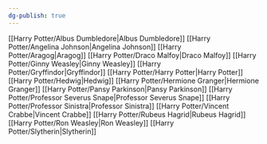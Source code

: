 ```yaml
---
dg-publish: true
---
```

[[Harry Potter/Albus Dumbledore\|Albus Dumbledore]]
[[Harry Potter/Angelina Johnson\|Angelina Johnson]]
[[Harry Potter/Aragog\|Aragog]]
[[Harry Potter/Draco Malfoy\|Draco Malfoy]]
[[Harry Potter/Ginny Weasley\|Ginny Weasley]]
[[Harry Potter/Gryffindor\|Gryffindor]]
[[Harry Potter/Harry Potter\|Harry Potter]]
[[Harry Potter/Hedwig\|Hedwig]]
[[Harry Potter/Hermione Granger\|Hermione Granger]]
[[Harry Potter/Pansy Parkinson\|Pansy Parkinson]]
[[Harry Potter/Professor Severus Snape\|Professor Severus Snape]]
[[Harry Potter/Professor Sinistra\|Professor Sinistra]]
[[Harry Potter/Vincent Crabbe\|Vincent Crabbe]]
[[Harry Potter/Rubeus Hagrid\|Rubeus Hagrid]]
[[Harry Potter/Ron Weasley\|Ron Weasley]]
[[Harry Potter/Slytherin\|Slytherin]]

